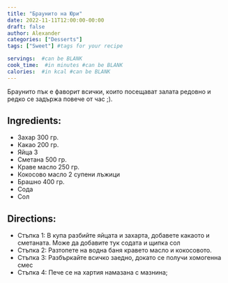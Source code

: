 ```yaml
---
title: "Браунито на Юри"
date: 2022-11-11T12:00:00-00:00
draft: false
author: Alexander
categories: ["Desserts"]
tags: ["Sweet"] #tags for your recipe

servings:  #can be BLANK
cook_time:  #in minutes #can be BLANK
calories:  #in kcal #can be BLANK
---
```

Браунито пък е фаворит всички, които посещават залата редовно и редко се задържа повече от час ;).
<!--more-->
## Ingredients:
- Захар 300 гр.
- Какао 200 гр.
- Яйца 3
- Сметана 500 гр.
- Краве масло 250 гр.
- Кокосово масло 2 супени лъжици
- Брашно 400 гр.
- Сода
- Сол

## Directions:
- Стъпка 1: В купа разбийте яйцата и захарта, добавете какаото и сметаната. Може да добавите тук содата и щипка сол
- Стъпка 2: Разтопете на водна баня кравето масло и кокосовото.
- Стъпка 3: Разбъркайте всичко заедно, докато се получи хомогенна смес
- Стъпка 4: Пече се на хартия намазана с мазнина;

